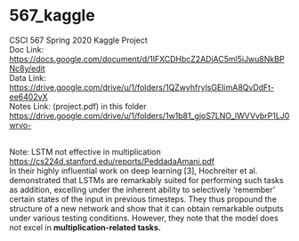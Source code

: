 # 567_kaggle <br>
CSCI 567 Spring 2020 Kaggle Project <br>
Doc Link: https://docs.google.com/document/d/1lFXCDHbcZ2ADjAC5ml5iJwu8NkBPNc8y/edit <br>
Data Link: https://drive.google.com/drive/u/1/folders/1QZwyhfrylsGEIimA8QvDdFt-ee6402vX <br>
Notes Link: (project.pdf) in this folder https://drive.google.com/drive/u/1/folders/1w1b81_gjoS7LNO_lWVVvbrP1LJ0wrvo- <br><br>

Note: LSTM not effective in multiplication <br>
https://cs224d.stanford.edu/reports/PeddadaAmani.pdf<br>
In their highly influential work on deep learning [3], Hochreiter et al. demonstrated that LSTMs
are remarkably suited for performing such tasks as addition, excelling under the inherent ability to
selectively ‘remember’ certain states of the input in previous timesteps. They thus propound the
structure of a new network and show that it can obtain remarkable outputs under various testing
conditions. However, they note that the model does not excel in <strong>multiplication-related tasks.</strong><br>
